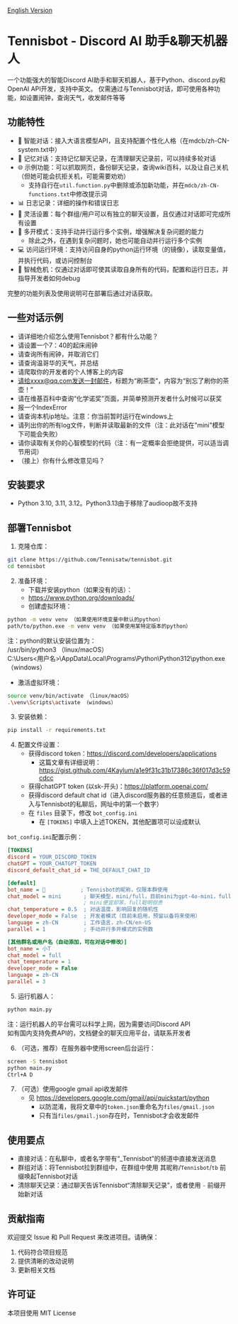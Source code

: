 [English Version](README.md)

# Tennisbot - Discord AI 助手&聊天机器人

一个功能强大的智能Discord AI助手和聊天机器人，基于Python、discord.py和OpenAI API开发，支持中英文。
仅需通过与Tennisbot对话，即可使用各种功能，如设置闹钟，查询天气，收发邮件等等

## 功能特性

- 💬 智能对话：接入大语言模型API，且支持配置个性化人格（在mdcb/zh-CN-system.txt中）
- 🧠 记忆对话：支持记忆聊天记录，在清理聊天记录前，可以持续多轮对话
- 🌐 示例功能：可以抓取网页，备份聊天记录，查询wiki百科，以及让自己关机（但她可能会抗拒关机，可能需要劝劝）
  - 支持自行在`util.function.py`中删除或添加新功能，并在`mdcb/zh-CN-functions.txt`中修改提示词
- 📊 日志记录：详细的操作和错误日志
- 🔧 灵活设置：每个群组/用户可以有独立的聊天设置，且仅通过对话即可完成所有设置
- 🔄 多开模式：支持手动并行运行多个实例，增强解决复杂问题的能力
  - 除此之外，在遇到复杂问题时，她也可能自动并行运行多个实例
- 💻 访问运行环境：支持访问自身的python运行环境（的镜像），读取变量值，并执行代码，或访问控制台
- 🤖 智械危机：仅通过对话即可使其读取自身所有的代码，配置和运行日志，并指导开发者如何debug

完整的功能列表及使用说明可在部署后通过对话获取。

## 一些对话示例

- 请详细地介绍怎么使用Tennisbot？都有什么功能？
- 请设置一个7：40的起床闹钟
- 请查询所有闹钟，并取消它们
- 请查询温哥华的天气，并总结
- 请爬取你的开发者的个人博客上的内容
- 请给xxxx@qq.com发送一封邮件，标题为“刷茶壶”，内容为“别忘了刷你的茶壶！”
- 请在维基百科中查询“化学诺奖”页面，并简单预测开发者什么时候可以获奖
- 报一个IndexError
- 请查询本机ip地址。注意：你当前暂时运行在windows上
- 请列出你的所有log文件，判断并读取最新的文件（注：此对话在"mini"模型下可能会失败）
- 请你读取有关你的心智模型的代码（注：有一定概率会拒绝提供，可以适当调节用词）
- （接上）你有什么修改意见吗？

## 安装要求

- Python 3.10, 3.11, 3.12。Python3.13由于移除了audioop故不支持

## 部署Tennisbot

1. 克隆仓库：
```bash
git clone https://github.com/Tennisatw/tennisbot.git
cd tennisbot
```

2. 准备环境：
   - 下载并安装python（如果没有的话）：  
   - https://www.python.org/downloads/  
   - 创建虚拟环境：
```bash
python -m venv venv （如果使用环境变量中默认的python）
path/to/python.exe -m venv venv （如果使用某特定版本的python）
```
注：python的默认安装位置为：  
/usr/bin/python3 （linux/macOS）  
C:\Users\<用户名>\AppData\Local\Programs\Python\Python312\python.exe （windows）  

   - 激活虚拟环境：
```bash
source venv/bin/activate （linux/macOS）
.\venv\Scripts\activate （windows）
```

3. 安装依赖：
```bash
pip install -r requirements.txt
```

4. 配置文件设置：
   - 获得discord token：https://discord.com/developers/applications
     - 这篇文章有详细说明：https://gist.github.com/4Kaylum/a1e9f31c31b17386c36f017d3c59cdcc
   - 获得chatGPT token (以sk-开头)：https://platform.openai.com/
   - 获得discord default chat id（进入discord服务器的任意频道后，或者进入与Tennisbot的私聊后，网址中的第一个数字）
   - 在 `files` 目录下，修改 `bot_config.ini`
     - 在 `[TOKENS]` 中填入上述TOKEN，其他配置项可以设成默认

`bot_config.ini`配置示例：
```ini
[TOKENS]
discord = YOUR_DISCORD_TOKEN
chatGPT = YOUR_CHATGPT_TOKEN
discord_default_chat_id = THE_DEFAULT_CHAT_ID

[default]
bot_name = 🎾           ; Tennisbot的昵称，仅限本群使用
chat_model = mini       ; 聊天模型，mini/full，目前mini为gpt-4o-mini，full为gpt-4o
                        ; mini便宜却笨，full聪明但贵
chat_temperature = 0.5  ; 对话温度，影响回复的随机性
developer_mode = False  ; 开发者模式（目前未启用，预留以备将来使用）
language = zh-CN        ; 工作语言，zh-CN/en-US
parallel = 1            ; 手动并行多开模式的实例数

[其他群名或用户名（自动添加，可在对话中修改）]
bot_name = 小T
chat_model = full
chat_temperature = 1
developer_mode = False
language = zh-CN
parallel = 3
```

5. 运行机器人：
```bash
python main.py
```
注：运行机器人的平台需可以科学上网，因为需要访问Discord API  
如有国内支持免费API的，文档健全的聊天应用平台，请联系开发者

6. （可选，推荐）在服务器中使用screen后台运行：
```bash
screen -S tennisbot
python main.py
Ctrl+A D
```

7. （可选）使用google gmail api收发邮件
   - 见 https://developers.google.com/gmail/api/quickstart/python
     - 以防混淆，我将文章中的`token.json`重命名为`files/gmail.json`
     - 只有当`files/gmail.json`存在时，Tennisbot才会收发邮件

## 使用要点

- 直接对话：在私聊中，或者名字带有“_Tennisbot”的频道中直接发送消息
- 群组对话：将Tennisbot拉到群组中，在群组中使用 其昵称/`Tennisbot`/`tb` 前缀唤起Tennisbot对话
- 清除聊天记录：通过聊天告诉Tennisbot“清除聊天记录”，或者使用 `-` 前缀开始新对话

## 贡献指南

欢迎提交 Issue 和 Pull Request 来改进项目。请确保：
1. 代码符合项目规范
2. 提供清晰的改动说明
3. 更新相关文档

## 许可证

本项目使用 MIT License
